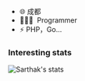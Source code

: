 


- 🌐 成都
- 🧑🏻‍💻 &nbsp;Programmer
- ⚡ PHP，Go...
 
### Interesting stats

![Sarthak's stats](https://github-readme-stats.vercel.app/api?username=Colocust&show_icons=true)

